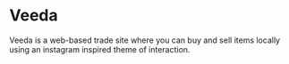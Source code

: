 # Veeda

Veeda is a web-based trade site where you can buy and sell items locally using an
instagram inspired theme of interaction.